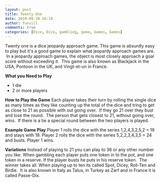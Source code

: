 ```yaml
---
layout: post
title: Twenty One
date: 2010-08-30 16:18
author: funvill
comments: true
categories: [Dice, Dice, gambling, game, Games, Games]
---
```

Twenty one is a dice jeopardy approach game.
This game is absurdly easy to play but it's a good game to explain what jeopardy approach games are.  In a jeopardy approach games, the object is most closely approach a goal score without exceeding it.  This game is also known as Blackjack in the USA, Pontoon in the UK, and Vingt-et-un in France.

<strong>What you Need to Play</strong>
<ul>
	<li>1 die</li>
	<li>2 or more players</li>
</ul>
<strong>How to Play the Game</strong>
Each player takes their turn by rolling the single dice as many times as they like counting up the total of the dice and tring to get as close to 21 as possible with out going over.  If they go 21 over they bust and lose the round.  The person that gets closest to 21, without going over, wins.  If there is a tie a special round between the two players is played.

<strong>Example Game Play</strong>
Player 1 rolls the dice with the series 1,2,4,3,2,5,2 = 19 and stays with 19.
Player 2 rolls the dice with the series 5,2,2,3,4,3,5 = 24 and busts.
Player 1 wins.

<strong>Variations</strong>
Instead of playing to 21 you can play to 36 or any other number you like.
When gambling each player puts one token in to the pot, and one token in a reserve. If the player busts he puts in his reserve token.  The winner takes all.
When playing up to ten its called Spot, Dicey, Roll-Ten and Birdie.  It is also known in Italy as Talus, in Turkey as Zarf and in France it is called Passe-Dix.
